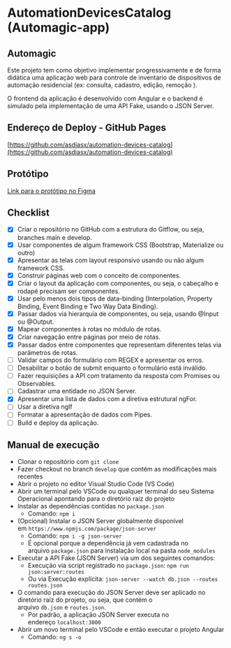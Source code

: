 # AutomationDevicesCatalog (Automagic-app)

## Automagic

Este projeto tem como objetivo implementar progressivamente e de forma didática uma aplicação web para controle de inventario de dispositivos de automação residencial (ex: consulta, cadastro, edição, remoção ).

O frontend da aplicação é desenvolvido com Angular e o backend é simulado pela implementação de uma API Fake, usando o JSON Server.

## [](https://github.com/asdias/aserdefinido---github-pages)Endereço de Deploy - GitHub Pages

[https://github.com/asdiasx/automation-devices-catalog](https://github.com/asdiasx/automation-devices-catalog)

## Protótipo

[Link para o protótipo no Figma](https://www.figma.com/file/213t22ANCcS5HWd8ZTy3ZZ/Automagic?type=design&node-id=1%3A2&mode=design&t=Y2zApc6BA09CQFqg-1)

## [](https://github.com/utfpr-gp/roubank-app/blob/master/README.md#checklist)Checklist

- [x] Criar o repositório no GitHub com a estrutura do Gitflow, ou seja, branches main e develop.
- [x] Usar componentes de algum framework CSS (Bootstrap, Materialize ou outro)
- [x] Apresentar as telas com layout responsivo usando ou não algum framework CSS.
- [x] Construir páginas web com o conceito de componentes.
- [x] Criar o layout da aplicação com componentes, ou seja, o cabeçalho e rodapé precisam ser componentes.
- [x] Usar pelo menos dois tipos de data-binding (Interpolation, Property Binding, Event Binding e Two Way Data Binding).
- [x] Passar dados via hierarquia de componentes, ou seja, usando @Input ou @Output.
- [x] Mapear componentes à rotas no módulo de rotas.
- [x] Criar navegação entre páginas por meio de rotas.
- [x] Passar dados entre componentes que representam diferentes telas via parâmetros de rotas.
- [ ] Validar campos do formulário com REGEX e apresentar os erros.
- [ ] Desabilitar o botão de submit enquanto o formulário está inválido.
- [ ] Fazer requisições a API com tratamento da resposta com Promises ou Observables.
- [ ] Cadastrar uma entidade no JSON Server.
- [x] Apresentar uma lista de dados com a diretiva estrutural ngFor.
- [ ] Usar a diretiva ngIf
- [ ] Formatar a apresentação de dados com Pipes.
- [ ] Build e deploy da aplicação.

## [](https://github.com/utfpr-gp/roubank-app/blob/master/README.md#manual-de-execu%C3%A7%C3%A3o)Manual de execução

- Clonar o repositório com `git clone`
- Fazer checkout no branch `develop` que contém as modificações mais recentes
- Abrir o projeto no editor Visual Studio Code (VS Code)
- Abrir um terminal pelo VSCode ou qualquer terminal do seu Sistema Operacional apontando para o diretório raiz do projeto
- Instalar as dependências contidas no `package.json`
  - Comando: `npm i`
- (Opcional) Instalar o JSON Server globalmente disponível em `https://www.npmjs.com/package/json-server`
  - Comando: `npm i -g json-server`
  - É opcional porque a dependência já vem cadastrada no arquivo `package.json` para instalação local na pasta `node_modules`
- Executar a API Fake (JSON Server) via um dos seguintes comandos:
  - Execução via script registrado no `package.json`: `npm run json:server:routes`
  - Ou via Execução explícita: `json-server --watch db.json --routes routes.json`
- O comando para execução do JSON Server deve ser aplicado no diretório raiz do projeto, ou seja, que contém o arquivo `db.json` e `routes.json`.
  - Por padrão, a aplicação JSON Server executa no endereço `localhost:3000`
- Abrir um novo terminal pelo VSCode e então executar o projeto Angular
  - Comando: `ng s -o`

